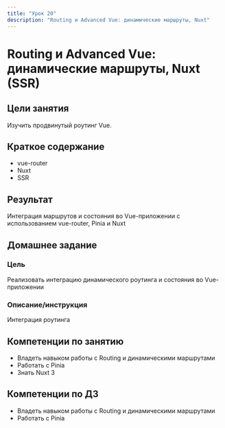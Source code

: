```yaml
---
title: "Урок 20"
description: "Routing и Advanced Vue: динамические маршруты, Nuxt"
---
```


# Routing и Advanced Vue: динамические маршруты, Nuxt (SSR)

<!-- s -->

## Цели занятия

Изучить продвинутый роутинг Vue.

<!-- s -->

## Краткое содержание

- vue-router
- Nuxt
- SSR

<!-- s -->

## Результат

Интеграция маршрутов и состояния во Vue-приложении с использованием vue-router, Pinia и Nuxt

<!-- s -->

## Домашнее задание

<!-- v -->

### Цель

Реализовать интеграцию динамического роутинга и состояния во Vue-приложении

<!-- v -->

### Описание/инструкция

Интеграция роутинга

<!-- s -->

## Компетенции по занятию

- Владеть навыком работы с Routing и динамическими маршрутами
- Работать с Pinia
- Знать Nuxt 3

<!-- s -->

## Компетенции по ДЗ

- Владеть навыком работы с Routing и динамическими маршрутами
- Работать с Pinia
